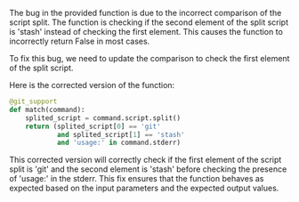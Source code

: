 The bug in the provided function is due to the incorrect comparison of the script split. The function is checking if the second element of the split script is 'stash' instead of checking the first element. This causes the function to incorrectly return False in most cases.

To fix this bug, we need to update the comparison to check the first element of the split script.

Here is the corrected version of the function:

```python
@git_support
def match(command):
    splited_script = command.script.split()
    return (splited_script[0] == 'git'
            and splited_script[1] == 'stash'
            and 'usage:' in command.stderr)
```

This corrected version will correctly check if the first element of the script split is 'git' and the second element is 'stash' before checking the presence of 'usage:' in the stderr. This fix ensures that the function behaves as expected based on the input parameters and the expected output values.